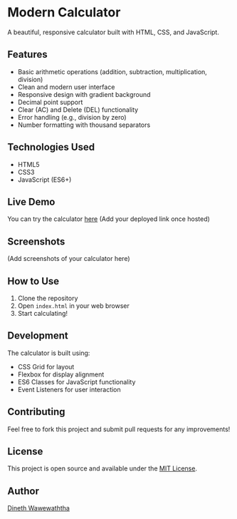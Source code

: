 # Modern Calculator

A beautiful, responsive calculator built with HTML, CSS, and JavaScript.

## Features

- Basic arithmetic operations (addition, subtraction, multiplication, division)
- Clean and modern user interface
- Responsive design with gradient background
- Decimal point support
- Clear (AC) and Delete (DEL) functionality
- Error handling (e.g., division by zero)
- Number formatting with thousand separators

## Technologies Used

- HTML5
- CSS3
- JavaScript (ES6+)

## Live Demo

You can try the calculator [here](#) (Add your deployed link once hosted)

## Screenshots

(Add screenshots of your calculator here)

## How to Use

1. Clone the repository
2. Open `index.html` in your web browser
3. Start calculating!

## Development

The calculator is built using:
- CSS Grid for layout
- Flexbox for display alignment
- ES6 Classes for JavaScript functionality
- Event Listeners for user interaction

## Contributing

Feel free to fork this project and submit pull requests for any improvements!

## License

This project is open source and available under the [MIT License](LICENSE).

## Author

[Dineth Wawewaththa](https://github.com/DinethWawewaththa) 